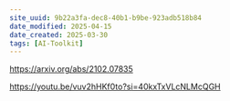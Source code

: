```yaml
---
site_uuid: 9b22a3fa-dec8-40b1-b9be-923adb518b84
date_modified: 2025-04-15
date_created: 2025-03-30
tags: [AI-Toolkit]
---
```





























































https://arxiv.org/abs/2102.07835

https://youtu.be/vuv2hHKf0to?si=40kxTxVLcNLMcQGH